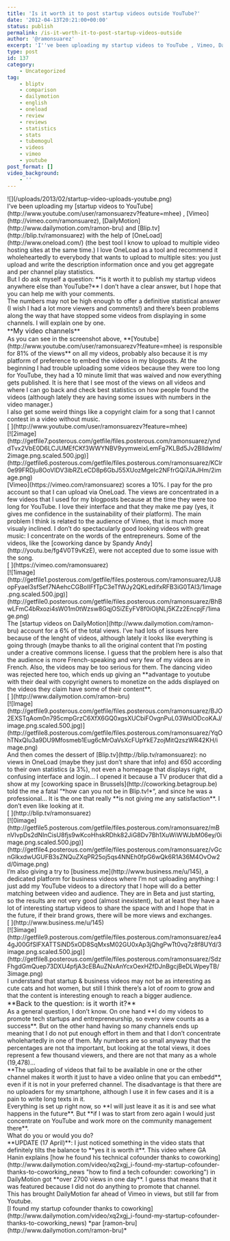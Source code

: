```yaml
---
title: 'Is it worth it to post startup videos outside YouTube?'
date: '2012-04-13T20:21:00+00:00'
status: publish
permalink: /is-it-worth-it-to-post-startup-videos-outside
author: '@ramonsuarez'
excerpt: 'I''ve been uploading my startup videos to YouTube , Vimeo, DailyMotion and Blip.tv with the help of OneLoad (the best tool I know to upload to multiple video hosting sites at the same time.) I love OneLoad as a tool and recommend it wholeheartedly ...'
type: post
id: 137
category:
    - Uncategorized
tag:
    - bliptv
    - comparison
    - dailymotion
    - english
    - oneload
    - review
    - reviews
    - statistics
    - stats
    - tubemogul
    - videos
    - vimeo
    - youtube
post_format: []
video_background:
    - ''
---
```

<div class="p_embed p_image_embed"></div><div>![](/uploads/2013/02/startup-video-uploads-youtube.png)</div><div>I’ve been uploading my [startup videos to YouTube](http://www.youtube.com/user/ramonsuarezv?feature=mhee) , [Vimeo](http://vimeo.com/ramonsuarez), [DailyMotion](http://www.dailymotion.com/ramon-bru) and [Blip.tv](http://blip.tv/ramonsuarez) with the help of [OneLoad](http://www.oneload.com/) (the best tool I know to upload to multiple video hosting sites at the same time.) I love OneLoad as a tool and recommend it wholeheartedly to everybody that wants to upload to multiple sites: you just upload and write the description information once and you get aggregate and per channel play statistics.</div><div>But I do ask myself a question: **is it worth it to publish my startup videos anywhere else than YouTube?** I don’t have a clear answer, but I hope that you can help me with your comments.</div><div>The numbers may not be high enough to offer a definitive statistical answer (I wish I had a lot more viewers and comments!) and there’s been problems along the way that have stopped some videos from displaying in some channels. I will explain one by one.</div><div>**<span style="font-size: medium;">My video channels</span>**</div><div>As you can see in the screenshot above, **[Youtube](http://www.youtube.com/user/ramonsuarezv?feature=mhee) is responsible for 81% of the views** on all my videos, probably also because it is my platform of preference to embed the videos in my blogposts. At the beginning I had trouble uploading some videos because they were too long for YouTube, they had a 10 minute limit that was waived and now everything gets published. It is here that I see most of the views on all videos and where I can go back and check best statistics on how people found the videos (although lately they are having some issues with numbers in the video manager.)</div><div>I also get some weird things like a copyright claim for a song that I cannot contest in a video without music.</div><div>[  ](http://www.youtube.com/user/ramonsuarezv?feature=mhee)<div class="p_embed p_image_embed">[![2image](http://getfile7.posterous.com/getfile/files.posterous.com/ramonsuarez/ynddTvx2VbE0D6LCJUMEfCKf3WWYNBV9yymweixLemFg7KLBd5Jv2BlldwIm/2image.png.scaled.500.jpg)](http://getfile6.posterous.com/getfile/files.posterous.com/ramonsuarez/KClr0e99FRDju8OoVlDV3ibRZLeCD8p6GbJ55XUozMgeIc2NFfrGQi7JAJHm/2image.png)</div></div><div>[Vimeo](https://vimeo.com/ramonsuarez) scores a 10%. I pay for the pro account so that I can upload via OneLoad. The views are concentrated in a few videos that I used for my blogposts because at the time they were too long for YouTube. I love their interface and that they make me pay (yes, it gives me confidence in the sustainability of their platform). The main problem I think is related to the audience of Vimeo, that is much more visualy inclined. I don’t do spectacularly good looking videos with great music: I concentrate on the words of the entrepreneurs. Some of the videos, like the [coworking dance by Spandy Andy](http://youtu.be/fg4V0T9vKzE), were not accepted due to some issue with the song.</div><div>[  ](https://vimeo.com/ramonsuarez)<div class="p_embed p_image_embed">[![1image](http://getfile1.posterous.com/getfile/files.posterous.com/ramonsuarez/UJ8opFyaeI3sfSef7NAehcCGBolIFfTpC3eTfWJy2QKLedifxRFB3iG0TAI3/1image.png.scaled.500.jpg)](http://getfile0.posterous.com/getfile/files.posterous.com/ramonsuarez/BhBwLFmC4bRxozi4sW01m0tWzsw8GqjOSiZEyFV8f0iOljNLj5KZz2EncpjF/1image.png)</div></div><div>The [startup videos on DailyMotion](http://www.dailymotion.com/ramon-bru) account for a 6% of the total views. I’ve had lots of issues here because of the lenght of videos, although lately it looks like everything is going through (maybe thanks to all the original content that I’m posting under a creative commons license. I guess that the problem here is also that the audience is more French-speaking and very few of my videos are in French. Also, the videos may be too serious for them. The dancing video was rejected here too, which ends up giving an **advantage to youtube with their deal with copyright owners to monetize on the adds displayed on the videos they claim have some of their content**.</div><div>[  ](http://www.dailymotion.com/ramon-bru)<div class="p_embed p_image_embed">[![Image](http://getfile9.posterous.com/getfile/files.posterous.com/ramonsuarez/BJO2EXSTqAom0n795cmpGrzC6XfX6GQ0xgsXUCbiFOvgnPuL03WsIODcoKAJ/image.png.scaled.500.jpg)](http://getfile8.posterous.com/getfile/files.posterous.com/ramonsuarez/YqOhTNxQIu3a9DU9Mfosmeb1Eug6cMrOaVsXcFUpYkE7zojMitQzszWR42KH/image.png)</div></div><div>And then comes the dessert of [Blip.tv](http://blip.tv/ramonsuarez): no views in OneLoad (maybe they just don’t share that info) and 650 according to their own statistics (a 3%), not even a homepage that displays right, confusing interface and login… I opened it because a TV producer that did a show at my [coworking space in Brussels](http://coworking.betagroup.be) told the me a fatal “*how can you not be in Blip.tv!*“, and since he was a professional… It is the one that really **is not giving me any satisfaction**. I don’t even like looking at it.</div><div>[  ](http://blip.tv/ramonsuarez)<div class="p_embed p_image_embed">[![0image](http://getfile5.posterous.com/getfile/files.posterous.com/ramonsuarez/mBnVIvpDs2dNlnCisU8fjs9wKcoHhskRDhk82JiG8Dv7Bh1XuWiWWJbM06ey/0image.png.scaled.500.jpg)](http://getfile4.posterous.com/getfile/files.posterous.com/ramonsuarez/vGcnGlkxdwUGUFB3sZNQuZXqPR25oj5qs4NNEh0fpG6wQk6R1A36M4OvOw2d/0image.png)</div></div><div>I’m also giving a try to [business.me](http://www.business.me/u/145), a dedicated platform for business videos where I’m not uploading anything: I just add my YouTube videos to a directory that I hope will do a better matching between video and audience. They are in Beta and just starting, so the results are not very good (almost inexistent), but at least they have a lot of interesting startup videos to share the space with and I hope that in the future, if their brand grows, there will be more views and exchanges.</div><div>[  ](http://www.business.me/u/145)<div class="p_embed p_image_embed">[![3image](http://getfile9.posterous.com/getfile/files.posterous.com/ramonsuarez/ea44gJ00GfSlFXATTSiND5xOD8SqMxsM02GU0xAp3jQhgPwTt0vq7z8f8UYd/3image.png.scaled.500.jpg)](http://getfile8.posterous.com/getfile/files.posterous.com/ramonsuarez/SdzFhgdGmQuep73DXU4pfjA3cEBAuZNxAnYcxOexHZfDJnBgcjBeDLWpeyTB/3image.png)</div></div><div>I understand that startup &amp; business videos may not be as interesting as cute cats and hot women, but still I think there’s a lot of room to grow and that the content is interesting enough to reach a bigger audience.</div><div><span style="font-size: medium;">**Back to the question: is it worth it?** </span></div><div>As a general question, I don’t know. On one hand **I do my videos to promote tech startups and entrepreneurship, so every view counts as a success**. But on the other hand having so many channels ends up meaning that I do not put enough effort  
in them and that I don’t concentrate wholehartedly in one of them. My numbers are so small anyway that the percentages are not tha important, but looking at the total views, it does represent a few thousand viewers, and there are not that many as a whole (19,478)…</div><div>**The uploading of videos that fail to be available in one or the other channel makes it worth it just to have a video online that you can embedd**, even if it is not in your preferred channel. The disadvantage is that there are no uploaders for my smartphone, although I use it in few cases and it is a pain to write long texts in it.</div><div>Everything is set up right now, so **I will just leave it as it is and see what happens in the future**. But **if I was to start from zero again I would just concentrate on YouTube and work more on the community management there**.</div><div>What do you or would you do?</div><div>**UPDATE (17 April)**: I just noticed something in the video stats that definitely tilts the balance to **yes it is worth it**. This video where GA Hanin explains [how he found his technical cofounder thanks to coworking](http://www.dailymotion.com/video/xq2xgj_i-found-my-startup-cofounder-thanks-to-coworking_news "how to find a tech cofounder: coworking") in DailyMotion got **over 2700 views in one day**. I guess that means that it was featured because I did not do anything to promote that channel.</div><div>This has brought DailyMotion far ahead of Vimeo in views, but still far from Youtube.</div>[I found my startup cofounder thanks to coworking](http://www.dailymotion.com/video/xq2xgj_i-found-my-startup-cofounder-thanks-to-coworking_news) *par [ramon-bru](http://www.dailymotion.com/ramon-bru)*